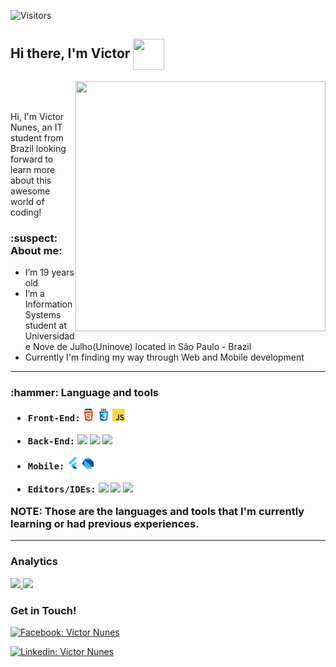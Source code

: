 ![Visitors](https://visitor-badge.glitch.me/badge?page_id=VictorNuPe.id)

<h2> Hi there, I'm Victor <img align="center" src="https://media2.giphy.com/media/xT9IgB5Q6QYqarxeIU/giphy.webp?cid=ecf05e479vkv2gcute8g4bncigwpjhog0xeb19xb9e9u2cnp&rid=giphy.webp&ct=s" height="50" width="50"> </h2>

<img align="right" src="https://media.giphy.com/media/dYyRWrXb9OpfYbhNY4/giphy.gif" height="400" width="400">
<br />
<br />

Hi, I'm Victor Nunes, an IT student from Brazil looking forward to learn more about this awesome world of coding!

<h3>:suspect: About me:</h3>

- I’m 19 years old
- I’m a Information Systems student at Universidade Nove de Julho(Uninove) located in São Paulo - Brazil
- Currently I'm finding my way through Web and Mobile development

<hr>

<h3>:hammer: Language and tools</3>

- ``Front-End:``
<code><img height="20" src="https://raw.githubusercontent.com/github/explore/80688e429a7d4ef2fca1e82350fe8e3517d3494d/topics/html/html.png"></code>
<code><img height="20" src="https://raw.githubusercontent.com/github/explore/80688e429a7d4ef2fca1e82350fe8e3517d3494d/topics/css/css.png"></code>
<code><img height="20" src="https://raw.githubusercontent.com/github/explore/80688e429a7d4ef2fca1e82350fe8e3517d3494d/topics/javascript/javascript.png"></code>

- ``Back-End:``
<code><img height="20" src="https://image.flaticon.com/icons/png/512/226/226777.png"></code>
<code><img height="20" src="https://logodownload.org/wp-content/uploads/2016/10/php-logo.png"></code>
<code><img height="20" src="https://upload.wikimedia.org/wikipedia/commons/f/f1/Ruby_logo.png"></code>


- ``Mobile:``
<code><img height="20" src="https://raw.githubusercontent.com/github/explore/80688e429a7d4ef2fca1e82350fe8e3517d3494d/topics/flutter/flutter.png"></code>
<code><img height="20" src="https://raw.githubusercontent.com/github/explore/80688e429a7d4ef2fca1e82350fe8e3517d3494d/topics/dart/dart.png"></code>

- ``Editors/IDEs:``
<code><img height="20" src="https://upload.wikimedia.org/wikipedia/commons/thumb/9/9a/Visual_Studio_Code_1.35_icon.svg/1024px-Visual_Studio_Code_1.35_icon.svg.png"></code>
<code><img height="20" src="https://community.chocolatey.org/content/packageimages/netbeans-php.8.2.png"></code>
<code><img height="20" src="https://lh3.googleusercontent.com/proxy/-pnHw2CjY7ZTdoNgpp8kbBVF0UN8SmbZaf87AE_KNCCGgaSwUhHQx0-V3fe1ghH9S9kYphy6oOu1bSm5IaRvf-gJGTp8Aic2UX52fkdWEKS5ALtAXd6_HPwYyqXFyFxPSItNkXANF_tZvyfEY213in6O-LtabEZOBl7AXOx9BVX72Ud1RmWmaUEclj5wV-WjeSMiA-XqawfMgnqRzep7daa5pbktpS5FkQff7OuONfBs0DzOor-XR_LB_SPm"></code>

<p>NOTE: Those are the languages and tools that I'm currently learning or had previous experiences.</p>

<hr>

<h3>Analytics</h3>

<p align="left">
<a href="https://github.com/GuillaumeFalourd">
  <img height="160em" src="https://github-readme-stats.vercel.app/api?username=VictorNuPe&show_icons=true&theme=radical"/> 
  <img height="160em" src="https://github-readme-stats.vercel.app/api/top-langs/?username=VictorNuPe&hide=scss&layout=compact&theme=radical"/>
</a>
</p>

<h3>Get in Touch!</h3>

[![Facebook: Victor Nunes](https://img.shields.io/badge/Facebook-1877F2?style=for-the-badge&logo=facebook&logoColor=white
)](https://www.facebook.com/victor.nunes.144/)

[![Linkedin: Victor Nunes](https://img.shields.io/badge/LinkedIn-0077B5?style=for-the-badge&logo=linkedin&logoColor=white)](https://www.linkedin.com/in/victor-nunes-31aa101b9/)

